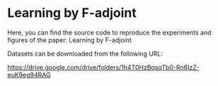 # Learning by F-adjoint

Here, you can find the source code to reproduce the experiments and figures of the paper: Learning by F-adjoint
>
Datasets can be downloaded from the following URL:
>
https://drive.google.com/drive/folders/1h4T0HzBqsqTb0-Rn6IzZ-euK9eg94RAG

